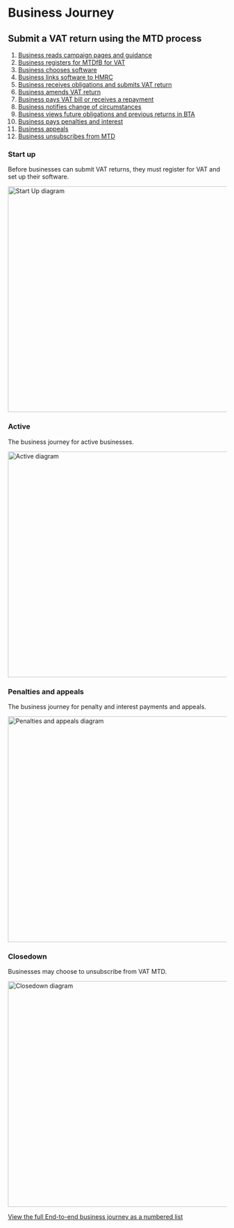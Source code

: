 # Business Journey

## Submit a VAT return using the MTD process

1. [Business reads campaign pages and guidance](#read-campaign-pages-and-guidance)
2. [Business registers for MTDfB for VAT](#business-registers-for-vat-mtd)
3. [Business chooses software](#choose-software)
4. [Business links software to HMRC](#link-software-to-hmrc)
5. [Business receives obligations and submits VAT return](#retrieve-obligations-and-submit-vat-return)
6. [Business amends VAT return](#amend-vat-return)
7. [Business pays VAT bill or receives a repayment](#pay-vat-or-get-repayment)
8. [Business notifies change of circumstances](#notify-client-change-of-circumstances)
9. [Business views future obligations and previous returns in BTA](#view-future-obligations-and-previous-returns)
10. [Business pays penalties and interest](#pay-penalties-and-interest)
11. [Business appeals](#appeal)
12. [Business unsubscribes from MTD](#unsubscribe-client-from-vat-mtd)

### Start up

Before businesses can submit VAT returns, they must register for VAT and set up their software.

<img src="documentation/figures/business-start-up.png"
alt="Start Up diagram" style="width:520px;" />

### Active

The business journey for active businesses.

<img src="documentation/figures/business-active.png"
alt="Active diagram" style="width:520px;" />

### Penalties and appeals

The business journey for penalty and interest payments and appeals.

<img src="documentation/figures/business-penalties.png"
alt="Penalties and appeals diagram" style="width:520px;" />

### Closedown

Businesses may choose to unsubscribe from VAT MTD.

<img src="documentation/figures/business-closedown.png"
alt="Closedown diagram" style="width:520px;" />

[View the full End-to-end business journey as a numbered list](#business-journey-submit-a-vat-return-using-the-mtd-process)
